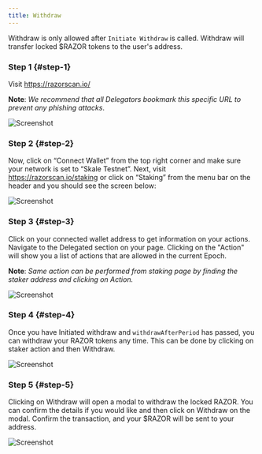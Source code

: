 ```yaml
---
title: Withdraw
---
```


Withdraw is only allowed after `Initiate Withdraw` is called. Withdraw will transfer locked $RAZOR tokens to the user's address.

### Step 1 {#step-1}

Visit <https://razorscan.io/>

**Note**: _We recommend that all Delegators bookmark this specific URL to prevent any phishing attacks_.

![Screenshot](/img/withdraw/Withdraw_step1.png)

### Step 2 {#step-2}

Now, click on “Connect Wallet” from the top right corner and make sure your network is set to “Skale Testnet”. Next, visit https://razorscan.io/staking or click on “Staking” from the menu bar on the header and you should see the screen below:

![Screenshot](/img/withdraw/Withdraw_step2.png)

### Step 3 {#step-3}

Click on your connected wallet address to get information on your actions. Navigate to the Delegated section on your page. Clicking on the "Action" will show you a list of actions that are allowed in the current Epoch.

**Note**: _Same action can be performed from staking page by finding the staker address and clicking on Action._

![Screenshot](/img/withdraw/Withdraw_step3.png)

### Step 4 {#step-4}

Once you have Initiated withdraw and `withdrawAfterPeriod` has passed, you can withdraw your RAZOR tokens any time. This can be done by clicking on staker action and then Withdraw.

![Screenshot](/img/withdraw/Withdraw_step4.png)

### Step 5 {#step-5}

Clicking on Withdraw will open a modal to withdraw the locked RAZOR. You can confirm the details if you would like and then click on Withdraw on the modal. Confirm the transaction, and your $RAZOR will be sent to your address.

![Screenshot](/img/withdraw/Withdraw_step5.png)
